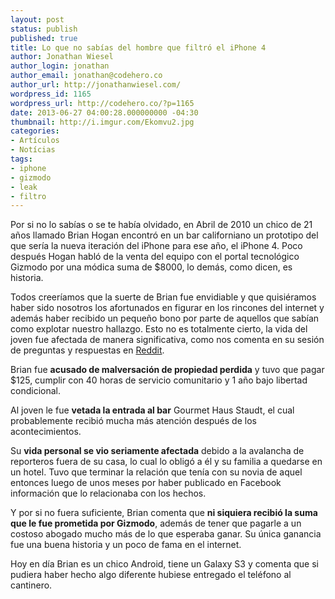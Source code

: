 ```yaml
---
layout: post
status: publish
published: true
title: Lo que no sabías del hombre que filtró el iPhone 4
author: Jonathan Wiesel
author_login: jonathan
author_email: jonathan@codehero.co
author_url: http://jonathanwiesel.com/
wordpress_id: 1165
wordpress_url: http://codehero.co/?p=1165
date: 2013-06-27 04:00:28.000000000 -04:30
thumbnail: http://i.imgur.com/Ekomvu2.jpg
categories:
- Artículos
- Notícias
tags:
- iphone
- gizmodo
- leak
- filtro
---
```

<p>Por si no lo sabías o se te había olvidado, en Abril de 2010 un chico de 21 años llamado Brian Hogan encontró en un bar californiano un prototipo del que sería la nueva iteración del iPhone para ese año, el iPhone 4. Poco después Hogan habló de la venta del equipo con el portal tecnológico Gizmodo por una módica suma de $8000, lo demás, como dicen, es historia.</p>

<p>Todos creeríamos que la suerte de Brian fue envidiable y que quisiéramos haber sido nosotros los afortunados en figurar en los rincones del internet y además haber recibido un pequeño bono por parte de aquellos que sabían como explotar nuestro hallazgo. Esto no es totalmente cierto, la vida del joven fue afectada de manera significativa, como nos comenta en su sesión de preguntas y respuestas en <a href="http://www.reddit.com/r/IAmA/comments/1h2m81/i_leaked_the_iphone_4_ama">Reddit</a>.</p>

<p>Brian fue <strong>acusado de malversación de propiedad perdida</strong> y tuvo que pagar $125, cumplir con 40 horas de servicio comunitario y 1 año bajo libertad condicional.</p>

<p>Al joven le fue <strong>vetada la entrada al bar</strong> Gourmet Haus Staudt, el cual probablemente recibió mucha más atención después de los acontecimientos.</p>

<p>Su <strong>vida personal se vio seriamente afectada</strong> debido a la avalancha de reporteros fuera de su casa, lo cual lo obligó a él y su familia a quedarse en un hotel. Tuvo que terminar la relación que tenía con su novia de aquel entonces luego de unos meses por haber publicado en Facebook información que lo relacionaba con los hechos.</p>

<p>Y por si no fuera suficiente, Brian comenta que <strong>ni siquiera recibió la suma que le fue prometida por Gizmodo</strong>, además de tener que pagarle a un costoso abogado mucho más de lo que esperaba ganar. Su única ganancia fue una buena historia y un poco de fama en el internet.</p>

<p>Hoy en día Brian es un chico Android, tiene un Galaxy S3 y comenta que si pudiera haber hecho algo diferente hubiese entregado el teléfono al cantinero.</p>

